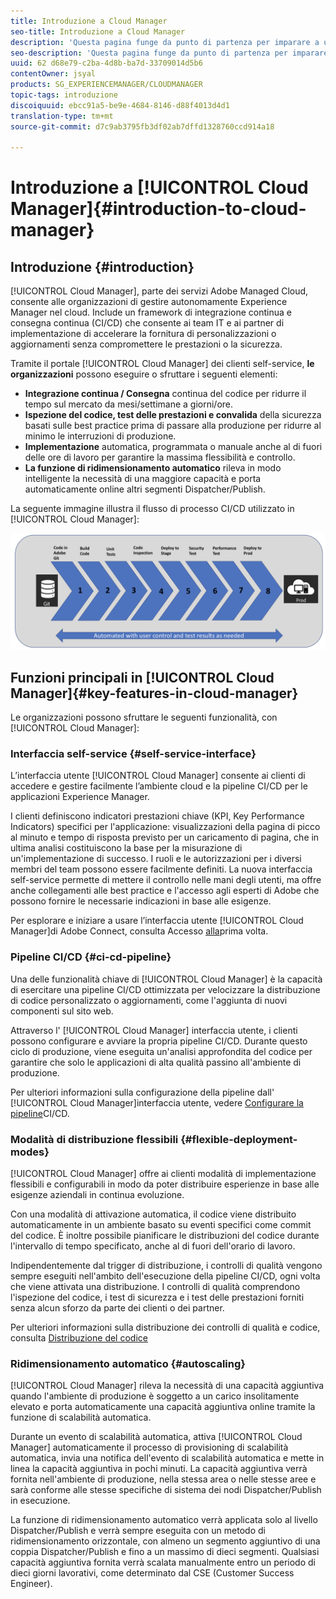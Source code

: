 ```yaml
---
title: Introduzione a Cloud Manager
seo-title: Introduzione a Cloud Manager
description: 'Questa pagina funge da punto di partenza per imparare a utilizzare Cloud Manager. '
seo-description: 'Questa pagina funge da punto di partenza per imparare a usare Adobe AEM Cloud Manager ed evidenzia i vantaggi e le funzioni chiave. '
uuid: 62 d68e79-c2ba-4d8b-ba7d-33709014d5b6
contentOwner: jsyal
products: SG_EXPERIENCEMANAGER/CLOUDMANAGER
topic-tags: introduzione
discoiquuid: ebcc91a5-be9e-4684-8146-d88f4013d4d1
translation-type: tm+mt
source-git-commit: d7c9ab3795fb3df02ab7dffd1328760ccd914a18

---
```



# Introduzione a [!UICONTROL Cloud Manager]{#introduction-to-cloud-manager}

## Introduzione {#introduction}

[!UICONTROL Cloud Manager], parte dei servizi Adobe Managed Cloud, consente alle organizzazioni di gestire autonomamente Experience Manager nel cloud. Include un framework di integrazione continua e consegna continua (CI/CD) che consente ai team IT e ai partner di implementazione di accelerare la fornitura di personalizzazioni o aggiornamenti senza compromettere le prestazioni o la sicurezza.

Tramite il portale [!UICONTROL Cloud Manager] dei clienti self-service, **le organizzazioni** possono eseguire o sfruttare i seguenti elementi:

* **Integrazione continua / Consegna** continua del codice per ridurre il tempo sul mercato da mesi/settimane a giorni/ore.
* **Ispezione del codice, test delle prestazioni e convalida** della sicurezza basati sulle best practice prima di passare alla produzione per ridurre al minimo le interruzioni di produzione.
* **Implementazione** automatica, programmata o manuale anche al di fuori delle ore di lavoro per garantire la massima flessibilità e controllo.
* **La funzione di ridimensionamento automatico** rileva in modo intelligente la necessità di una maggiore capacità e porta automaticamente online altri segmenti Dispatcher/Publish.

La seguente immagine illustra il flusso di processo CI/CD utilizzato in [!UICONTROL Cloud Manager]:

![](assets/screen_shot_2018-05-12at73843pm.png)

## Funzioni principali in [!UICONTROL Cloud Manager]{#key-features-in-cloud-manager}

Le organizzazioni possono sfruttare le seguenti funzionalità, con [!UICONTROL Cloud Manager]:

### Interfaccia self-service {#self-service-interface}

L’interfaccia utente [!UICONTROL Cloud Manager] consente ai clienti di accedere e gestire facilmente l’ambiente cloud e la pipeline CI/CD per le applicazioni Experience Manager.

I clienti definiscono indicatori prestazioni chiave (KPI, Key Performance Indicators) specifici per l'applicazione: visualizzazioni della pagina di picco al minuto e tempo di risposta previsto per un caricamento di pagina, che in ultima analisi costituiscono la base per la misurazione di un'implementazione di successo. I ruoli e le autorizzazioni per i diversi membri del team possono essere facilmente definiti. La nuova interfaccia self-service permette di mettere il controllo nelle mani degli utenti, ma offre anche collegamenti alle best practice e l'accesso agli esperti di Adobe che possono fornire le necessarie indicazioni in base alle esigenze.

Per esplorare e iniziare a usare l’interfaccia utente [!UICONTROL Cloud Manager]di Adobe Connect, consulta Accesso [alla](https://helpx.adobe.com/experience-manager/cloud-manager/using/first-time-login.html)prima volta.

### Pipeline CI/CD {#ci-cd-pipeline}

Una delle funzionalità chiave di [!UICONTROL Cloud Manager] è la capacità di esercitare una pipeline CI/CD ottimizzata per velocizzare la distribuzione di codice personalizzato o aggiornamenti, come l'aggiunta di nuovi componenti sul sito web.

Attraverso l' [!UICONTROL Cloud Manager] interfaccia utente, i clienti possono configurare e avviare la propria pipeline CI/CD. Durante questo ciclo di produzione, viene eseguita un'analisi approfondita del codice per garantire che solo le applicazioni di alta qualità passino all'ambiente di produzione.

Per ulteriori informazioni sulla configurazione della pipeline dall' [!UICONTROL Cloud Manager]interfaccia utente, vedere [Configurare la pipeline](https://helpx.adobe.com/experience-manager/cloud-manager/using/configuring-pipeline.html)CI/CD.

### Modalità di distribuzione flessibili {#flexible-deployment-modes}

[!UICONTROL Cloud Manager] offre ai clienti modalità di implementazione flessibili e configurabili in modo da poter distribuire esperienze in base alle esigenze aziendali in continua evoluzione.

Con una modalità di attivazione automatica, il codice viene distribuito automaticamente in un ambiente basato su eventi specifici come commit del codice. È inoltre possibile pianificare le distribuzioni del codice durante l'intervallo di tempo specificato, anche al di fuori dell'orario di lavoro.

Indipendentemente dal trigger di distribuzione, i controlli di qualità vengono sempre eseguiti nell'ambito dell'esecuzione della pipeline CI/CD, ogni volta che viene attivata una distribuzione. I controlli di qualità comprendono l'ispezione del codice, i test di sicurezza e i test delle prestazioni forniti senza alcun sforzo da parte dei clienti o dei partner.

Per ulteriori informazioni sulla distribuzione dei controlli di qualità e codice, consulta [Distribuzione del codice](deploying-code.md)

### Ridimensionamento automatico {#autoscaling}

[!UICONTROL Cloud Manager] rileva la necessità di una capacità aggiuntiva quando l'ambiente di produzione è soggetto a un carico insolitamente elevato e porta automaticamente una capacità aggiuntiva online tramite la funzione di scalabilità automatica.

Durante un evento di scalabilità automatica, attiva [!UICONTROL Cloud Manager] automaticamente il processo di provisioning di scalabilità automatica, invia una notifica dell'evento di scalabilità automatica e mette in linea la capacità aggiuntiva in pochi minuti. La capacità aggiuntiva verrà fornita nell'ambiente di produzione, nella stessa area o nelle stesse aree e sarà conforme alle stesse specifiche di sistema dei nodi Dispatcher/Publish in esecuzione.

La funzione di ridimensionamento automatico verrà applicata solo al livello Dispatcher/Publish e verrà sempre eseguita con un metodo di ridimensionamento orizzontale, con almeno un segmento aggiuntivo di una coppia Dispatcher/Publish e fino a un massimo di dieci segmenti. Qualsiasi capacità aggiuntiva fornita verrà scalata manualmente entro un periodo di dieci giorni lavorativi, come determinato dal CSE (Customer Success Engineer).
